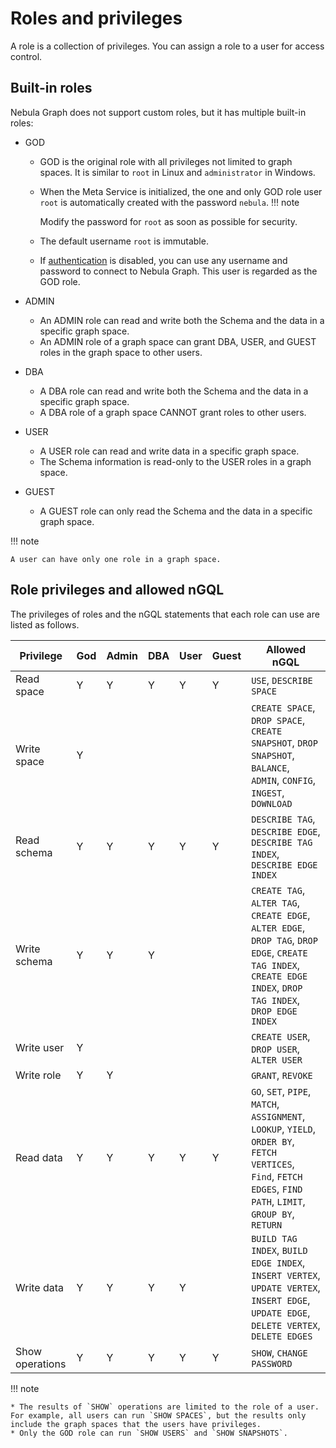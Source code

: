 # Roles and privileges

A role is a collection of privileges. You can assign a role to a user for access control.

## Built-in roles

Nebula Graph does not support custom roles, but it has multiple built-in roles:

* GOD
  * GOD is the original role with all privileges not limited to graph spaces. It is similar to `root` in Linux and `administrator` in Windows.
  * When the Meta Service is initialized, the one and only GOD role user `root` is automatically created with the password `nebula`.
  !!! note

      Modify the password for `root` as soon as possible for security.
  * The default username `root` is immutable.
  * If [authentication](1.authentication.md) is disabled, you can use any username and password to connect to Nebula Graph. This user is regarded as the GOD role.

* ADMIN
  * An ADMIN role can read and write both the Schema and the data in a specific graph space.
  * An ADMIN role of a graph space can grant DBA, USER, and GUEST roles in the graph space to other users.

* DBA
  * A DBA role can read and write both the Schema and the data in a specific graph space.
  * A DBA role of a graph space CANNOT grant roles to other users.

* USER
  * A USER role can read and write data in a specific graph space.
  * The Schema information is read-only to the USER roles in a graph space.

* GUEST
  * A GUEST role can only read the Schema and the data in a specific graph space.

!!! note

    A user can have only one role in a graph space.

## Role privileges and allowed nGQL

The privileges of roles and the nGQL statements that each role can use are listed as follows.

Privilege|God|Admin|DBA|User|Guest|Allowed nGQL|
|-|-|-|-|-|-|-|
|Read space|Y|Y|Y|Y|Y|`USE`, `DESCRIBE SPACE`|
|Write space|Y|||||`CREATE SPACE`, `DROP SPACE`, `CREATE SNAPSHOT`, `DROP SNAPSHOT`, `BALANCE`, `ADMIN`, `CONFIG`, `INGEST`, `DOWNLOAD`|
|Read schema|Y|Y|Y|Y|Y|`DESCRIBE TAG`, `DESCRIBE EDGE`, `DESCRIBE TAG INDEX`, `DESCRIBE EDGE INDEX`|
|Write schema|Y|Y|Y|||`CREATE TAG`, `ALTER TAG`, `CREATE EDGE`, `ALTER EDGE`, `DROP TAG`, `DROP EDGE`, `CREATE TAG INDEX`, `CREATE EDGE INDEX`, `DROP TAG INDEX`, `DROP EDGE INDEX`|
|Write user|Y|||||`CREATE USER`, `DROP USER`, `ALTER USER`|
|Write role|Y|Y||||`GRANT`, `REVOKE`|
|Read data|Y|Y|Y|Y|Y|`GO`, `SET`, `PIPE`, `MATCH`, `ASSIGNMENT`, `LOOKUP`, `YIELD`, `ORDER BY`, `FETCH VERTICES`, `Find`, `FETCH EDGES`, `FIND PATH`, `LIMIT`, `GROUP BY`, `RETURN`|
|Write data|Y|Y|Y|Y||`BUILD TAG INDEX`, `BUILD EDGE INDEX`, `INSERT VERTEX`, `UPDATE VERTEX`, `INSERT EDGE`, `UPDATE EDGE`, `DELETE VERTEX`, `DELETE EDGES`|
|Show operations|Y|Y|Y|Y|Y|`SHOW`, `CHANGE PASSWORD`|

!!! note

    * The results of `SHOW` operations are limited to the role of a user. For example, all users can run `SHOW SPACES`, but the results only include the graph spaces that the users have privileges.
    * Only the GOD role can run `SHOW USERS` and `SHOW SNAPSHOTS`.
